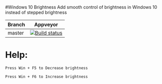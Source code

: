 #Windows 10 Brightness
Add smooth control of brightness in Windows 10 instead of stepped brightness

|Branch|Appveyor|
|------|:--------:|
|master|[![Build status](https://ci.appveyor.com/api/projects/status/2akkj7asu099ikbr?svg=true)](https://ci.appveyor.com/project/Abbyjeet/windows10brightness)|

Help:
===
	Press Win + F5 to Decrease brightness

	Press Win + F6 to Increase brightness
